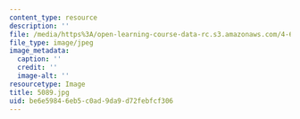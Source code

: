 ```yaml
---
content_type: resource
description: ''
file: /media/https%3A/open-learning-course-data-rc.s3.amazonaws.com/4-614-religious-architecture-and-islamic-cultures-fall-2002/be6e59846eb5c0ad9da9d72febfcf306_5089.jpg
file_type: image/jpeg
image_metadata:
  caption: ''
  credit: ''
  image-alt: ''
resourcetype: Image
title: 5089.jpg
uid: be6e5984-6eb5-c0ad-9da9-d72febfcf306
---
```

